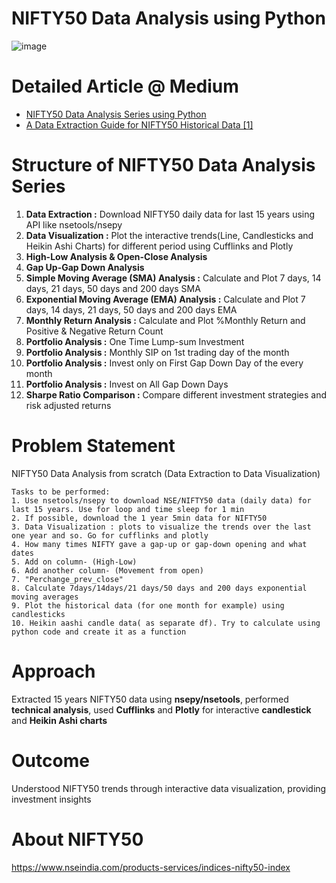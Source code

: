 # NIFTY50 Data Analysis using Python
![image](https://user-images.githubusercontent.com/114581035/216782163-eea21cbf-2560-4919-a28c-3ecf3cfbb499.png)

# Detailed Article @ Medium
- [NIFTY50 Data Analysis Series using Python](https://medium.com/@kmrmanish/nifty50-data-analysis-using-python-d9227e525894)
- [A Data Extraction Guide for NIFTY50 Historical Data [1]](https://medium.com/@kmrmanish/a-data-extraction-guide-for-nifty50-historical-data-1-220a097c7a1a)


# Structure of NIFTY50 Data Analysis Series
1. **Data Extraction :** Download NIFTY50 daily data for last 15 years using API like nsetools/nsepy
2. **Data Visualization :** Plot the interactive trends(Line, Candlesticks and Heikin Ashi Charts) for different period using Cufflinks and Plotly
3. **High-Low Analysis & Open-Close Analysis**
4. **Gap Up-Gap Down Analysis**
5. **Simple Moving Average (SMA) Analysis :** Calculate and Plot 7 days, 14 days, 21 days, 50 days and 200 days SMA
6. **Exponential Moving Average (EMA) Analysis :** Calculate and Plot 7 days, 14 days, 21 days, 50 days and 200 days EMA
7. **Monthly Return Analysis :** Calculate and Plot %Monthly Return and Positive & Negative Return Count
8. **Portfolio Analysis :** One Time Lump-sum Investment
9. **Portfolio Analysis :** Monthly SIP on 1st trading day of the month
10. **Portfolio Analysis :** Invest only on First Gap Down Day of the every month
11. **Portfolio Analysis :** Invest on All Gap Down Days
12. **Sharpe Ratio Comparison :** Compare different investment strategies and risk adjusted returns

# Problem Statement
NIFTY50 Data Analysis from scratch (Data Extraction to Data Visualization)


    Tasks to be performed: 
    1. Use nsetools/nsepy to download NSE/NIFTY50 data (daily data) for last 15 years. Use for loop and time sleep for 1 min
    2. If possible, download the 1 year 5min data for NIFTY50
    3. Data Visualization : plots to visualize the trends over the last one year and so. Go for cufflinks and plotly
    4. How many times NIFTY gave a gap-up or gap-down opening and what dates
    5. Add on column- (High-Low)
    6. Add another column- (Movement from open)
    7. "Perchange_prev_close" 
    8. Calculate 7days/14days/21 days/50 days and 200 days exponential moving averages
    9. Plot the historical data (for one month for example) using candlesticks
    10. Heikin aashi candle data( as separate df). Try to calculate using python code and create it as a function

# Approach
Extracted 15 years NIFTY50 data using **nsepy/nsetools**, performed **technical analysis**, used **Cufflinks** and **Plotly** for interactive **candlestick** and **Heikin Ashi charts**

# Outcome
Understood NIFTY50 trends through interactive data visualization, providing investment insights

# About NIFTY50
https://www.nseindia.com/products-services/indices-nifty50-index


